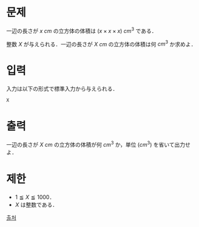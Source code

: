 # 문제

一辺の長さが $x$ $cm$ の立方体の体積は $(x × x × x)$ $cm^{3}$ である．

整数 $X$ が与えられる．一辺の長さが $X$ $cm$ の立方体の体積は何 $cm^{3}$ か求めよ．

# 입력

入力は以下の形式で標準入力から与えられる．
```
X
```

# 출력

一辺の長さが $X$ $cm$ の立方体の体積が何 $cm^{3}$ か，単位 ($cm^{3}$) を省いて出力せよ．

# 제한

- $1 ≦ X ≦ 1000$．
- $X$ は整数である．

[출처](https://www.acmicpc.net/problem/24082)
